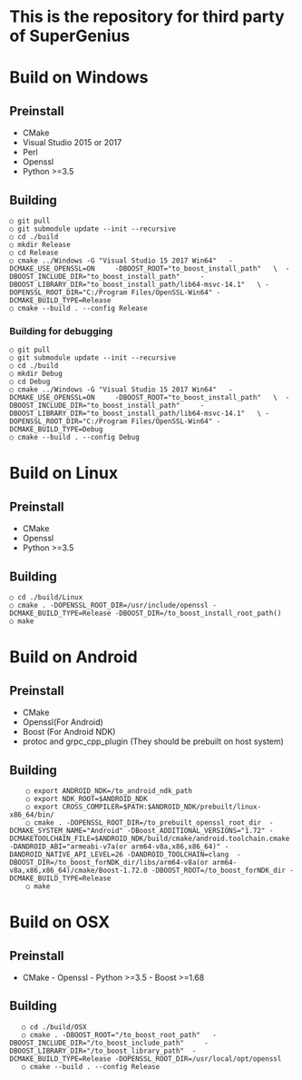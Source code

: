 

This is the repository for third party of SuperGenius
===================================

# Build on Windows

## Preinstall
- CMake 
- Visual Studio 2015 or 2017
- Perl 
- Openssl
- Python >=3.5
## Building	
    ○ git pull
	○ git submodule update --init --recursive
	○ cd ./build
	○ mkdir Release
	○ cd Release
	○ cmake ../Windows -G "Visual Studio 15 2017 Win64"   -DCMAKE_USE_OPENSSL=ON     -DBOOST_ROOT="to_boost_install_path"   \  -DBOOST_INCLUDE_DIR="to_boost_install_path"     -DBOOST_LIBRARY_DIR="to_boost_install_path/lib64-msvc-14.1"   \ -DOPENSSL_ROOT_DIR="C:/Program Files/OpenSSL-Win64" -DCMAKE_BUILD_TYPE=Release
	○ cmake --build . --config Release
### Building for debugging
	○ git pull
	○ git submodule update --init --recursive
	○ cd ./build
	○ mkdir Debug
	○ cd Debug
	○ cmake ../Windows -G "Visual Studio 15 2017 Win64"   -DCMAKE_USE_OPENSSL=ON     -DBOOST_ROOT="to_boost_install_path"   \  -DBOOST_INCLUDE_DIR="to_boost_install_path"     -DBOOST_LIBRARY_DIR="to_boost_install_path/lib64-msvc-14.1"   \ -DOPENSSL_ROOT_DIR="C:/Program Files/OpenSSL-Win64" -DCMAKE_BUILD_TYPE=Debug
	○ cmake --build . --config Debug
# Build on Linux
## Preinstall
- CMake 
- Openssl
- Python >=3.5
## Building
	○ cd ./build/Linux
	○ cmake . -DOPENSSL_ROOT_DIR=/usr/include/openssl -DCMAKE_BUILD_TYPE=Release -DBOOST_DIR=/to_boost_install_root_path()
	○ make
# Build on Android
## Preinstall
- CMake 
- Openssl(For Android)
- Boost (For Android NDK)
- protoc and grpc_cpp_plugin (They should be prebuilt on host system)

## Building
		○ export ANDROID_NDK=/to_android_ndk_path
		○ export NDK_ROOT=$ANDROID_NDK
		○ export CROSS_COMPILER=$PATH:$ANDROID_NDK/prebuilt/linux-x86_64/bin/
		○ cmake . -DOPENSSL_ROOT_DIR=/to_prebuilt_openssl_root_dir  -DCMAKE_SYSTEM_NAME="Android" -DBoost_ADDITIONAL_VERSIONS="1.72" -DCMAKETOOLCHAIN_FILE=$ANDROID_NDK/build/cmake/android.toolchain.cmake -DANDROID_ABI="armeabi-v7a(or arm64-v8a,x86,x86_64)" -DANDROID_NATIVE_API_LEVEL=26 -DANDROID_TOOLCHAIN=clang  -DBOOST_DIR=/to_boost_forNDK_dir/libs/arm64-v8a(or arm64-v8a,x86,x86_64)/cmake/Boost-1.72.0 -DBOOST_ROOT=/to_boost_forNDK_dir -DCMAKE_BUILD_TYPE=Release
		○ make
   
# Build on OSX
## Preinstall
   - CMake 
    - Openssl
    - Python >=3.5
    - Boost >=1.68
 ## Building
       ○ cd ./build/OSX
       ○ cmake . -DBOOST_ROOT="/to_boost_root_path"   -DBOOST_INCLUDE_DIR="/to_boost_include_path"     -DBOOST_LIBRARY_DIR="/to_boost_library_path"  -DCMAKE_BUILD_TYPE=Release -DOPENSSL_ROOT_DIR=/usr/local/opt/openssl
       ○ cmake --build . --config Release


